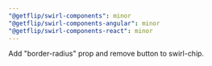 ```yaml
---
"@getflip/swirl-components": minor
"@getflip/swirl-components-angular": minor
"@getflip/swirl-components-react": minor
---
```


Add "border-radius" prop and remove button to swirl-chip.
